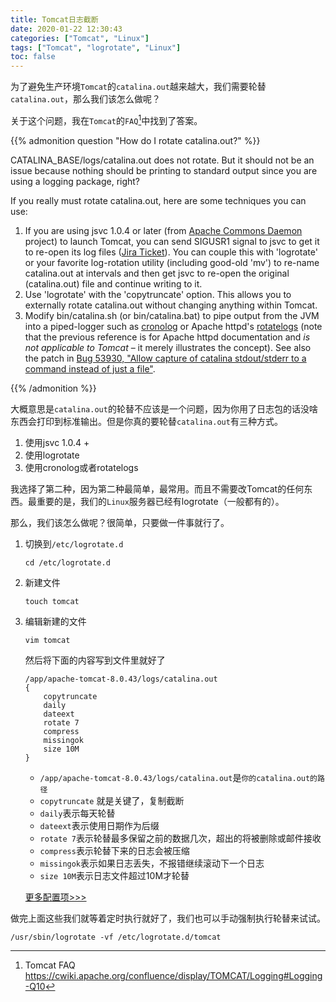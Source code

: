 ```yaml
---
title: Tomcat日志截断
date: 2020-01-22 12:30:43
categories: ["Tomcat", "Linux"]
tags: ["Tomcat", "logrotate", "Linux"]
toc: false
---
```


为了避免生产环境`Tomcat`的`catalina.out`越来越大，我们需要轮替`catalina.out`，那么我们该怎么做呢？

关于这个问题，我在`Tomcat`的`FAQ`[^1]中找到了答案。

<!--more-->

{{% admonition question "How do I rotate catalina.out?" %}}

CATALINA_BASE/logs/catalina.out does not rotate. But it should not be an issue because nothing should be printing to standard output since you are using a logging package, right?

If you really must rotate catalina.out, here are some techniques you can use:

1. If you are using jsvc 1.0.4 or later (from [Apache Commons Daemon](https://commons.apache.org/proper/commons-daemon/) project) to launch Tomcat, you can send SIGUSR1 signal to jsvc to get it to re-open its log files ([Jira Ticket](https://issues.apache.org/jira/browse/DAEMON-95)). You can couple this with 'logrotate' or your favorite log-rotation utility (including good-old 'mv') to re-name catalina.out at intervals and then get jsvc to re-open the original (catalina.out) file and continue writing to it.
2. Use 'logrotate' with the 'copytruncate' option. This allows you to externally rotate catalina.out without changing anything within Tomcat.
3. Modify bin/catalina.sh (or bin/catalina.bat) to pipe output from the JVM into a piped-logger such as [cronolog](https://linux.die.net/man/1/cronolog) or Apache httpd's [rotatelogs](https://httpd.apache.org/docs/2.4/logs.html#piped) (note that the previous reference is for Apache httpd documentation and *is not applicable to Tomcat* – it merely illustrates the concept).
   See also the patch in [Bug 53930, "Allow capture of catalina stdout/stderr to a command instead of just a file"](https://bz.apache.org/bugzilla/show_bug.cgi?id=53930).

{{% /admonition %}}

大概意思是`catalina.out`的轮替不应该是一个问题，因为你用了日志包的话没啥东西会打印到标准输出。但是你真的要轮替`catalina.out`有三种方式。

1. 使用jsvc 1.0.4 +
2. 使用logrotate
3. 使用cronolog或者rotatelogs

我选择了第二种，因为第二种最简单，最常用。而且不需要改Tomcat的任何东西。最重要的是，我们的`Linux`服务器已经有logrotate（一般都有的）。



那么，我们该怎么做呢？很简单，只要做一件事就行了。

1. 切换到`/etc/logrotate.d`

   ```shell
   cd /etc/logrotate.d
   ```

2. 新建文件

   ```
   touch tomcat
   ```

3. 编辑新建的文件

   ```
   vim tomcat
   ```

   然后将下面的内容写到文件里就好了
   
   ```
   /app/apache-tomcat-8.0.43/logs/catalina.out
   {
       copytruncate
       daily
       dateext
       rotate 7
       compress
       missingok
       size 10M
   }
   ```
   
   - `/app/apache-tomcat-8.0.43/logs/catalina.out`是`你的catalina.out的路径`
   - `copytruncate` 就是关键了，复制截断
   - `daily`表示每天轮替
   -  `dateext`表示使用日期作为后缀
   - `rotate 7`表示轮替最多保留之前的数据几次，超出的将被删除或邮件接收
   -  `compress`表示轮替下来的日志会被压缩
   - `missingok`表示如果日志丢失，不报错继续滚动下一个日志
   - `size 10M`表示日志文件超过10M才轮替
   
   [更多配置项>>>](https://linux.die.net/man/8/logrotate)

做完上面这些我们就等着定时执行就好了，我们也可以手动强制执行轮替来试试。

```shell
/usr/sbin/logrotate -vf /etc/logrotate.d/tomcat
```

[^1]:Tomcat FAQ https://cwiki.apache.org/confluence/display/TOMCAT/Logging#Logging-Q10 

